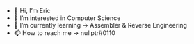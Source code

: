 - 👋 Hi, I’m Eric
- 👀 I’m interested in Computer Science
- 🌱 I’m currently learning -> Assembler & Reverse Engineering
- 📫 How to reach me -> nullptr#0110

